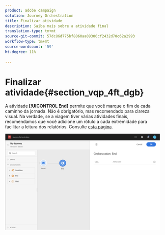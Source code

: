 ```yaml
---
product: adobe campaign
solution: Journey Orchestration
title: Finalizar atividade
description: Saiba mais sobre a atividade final
translation-type: tm+mt
source-git-commit: 57dc86d775bf8860aa09300cf2432d70c62a2993
workflow-type: tm+mt
source-wordcount: '59'
ht-degree: 11%

---
```



# Finalizar atividade{#section_vqp_4ft_dgb}

A atividade **[!UICONTROL End]** permite que você marque o fim de cada caminho da jornada. Não é obrigatório, mas recomendado para clareza visual. Na verdade, se a viagem tiver várias atividades finais, recomendamos que você adicione um rótulo a cada extremidade para facilitar a leitura dos relatórios. Consulte [esta página](../reporting/about-journey-reports.md).

![](../assets/journey54.png)
